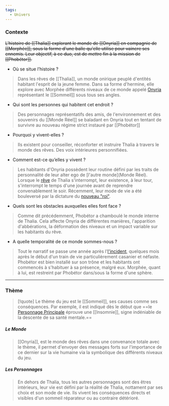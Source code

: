 ```yaml
---
tags:
  - Univers
---
```

### Contexte

~~L'histoire de [[Thalia]] explorant le monde de [[Onyria]] en compagnie de [[Morphée]], sous la forme d'une balle qu'elle utilise pour vaincre ses ennemis. Leur objectif, à ce duo, est de mettre fin à la mission de [[Phobétor]].~~

- Où se situe l’histoire ? 

> Dans les rêves de [[Thalia]], un monde onirique peuplé d'entités habitant l'esprit de la jeune femme. Dans sa forme d'hermine, elle explore avec Morphée différents niveaux de ce monde appelé [Onyria](Onyria.md) représentant le [[Sommeil]] sous tous ses angles.

- Qui sont les personnes qui habitent cet endroit ? 

> Des personnages représentatifs des amis, de l'environnement et des souvenirs du [[Monde Réel]] se baladant en Onyria tout en tentant de survivre au nouveau régime strict instauré par [[Phobétor]]

- Pourquoi y vivent-elles ? 

> Ils existent pour conseiller, réconforter et instruire Thalia à travers le monde des rêves. Des voix intérieures personnifiées.

- Comment est-ce qu’elles y vivent ? 

> Les habitants d'Onyria possèdent leur routine défini par les traits de personnalité de leur alter ego de [l'autre monde](Monde Réel). Lorsque le [rêve](Onyria.md) de Thalia s'interrompt, leur existence, à leur tour, s'interrompt le temps d'une journée avant de reprendre convenablement le soir. Récemment, leur mode de vie a été bouleversé par la dictature du [nouveau "roi"](Phobétor.md). 

- Quels sont les obstacles auxquelles elles font face ? 

> Comme dit précédemment, Phobétor a chamboulé le monde interne de Thalia. Cela affecte Onyria de différentes manières, l'apparition d'abbérations, la déformation des niveaux et un impact variable sur les habitants du rêve.

- A quelle temporalité de ce monde sommes-nous ?

> Tout le narratif se passe une année après l'[l'incident](Traumatisme), quelques mois après le début d'un train de vie particulièrement casanier et néfaste. Phobétor est bien installé sur son trône et les habitants ont commencés à s'habituer à sa présence, malgré eux. Morphée, quant à lui, est restreint par Phobétor dans/sous la forme d'une sphère.

---
### Thème

> [!quote]
> Le thème du jeu est le [[Sommeil]], ses causes comme ses conséquences. Par exemple, il est indiqué dès le début que ==le [Personnage Principale](Thalia) éprouve une [[Insomnie]], signe indéniable de la descente de sa santé mentale.== 

##### Le Monde

> [[Onyria]], est le monde des rêves dans une convenance totale avec le thème, il permet d'envoyer des messages forts sur l'importance de ce dernier sur la vie humaine via la symbolique des différents niveaux du jeu.

##### Les Personnages

> En dehors de Thalia, tous les autres personnages sont des êtres intérieurs, leur vie est défini par la réalité de Thalia, nottament par ses choix et son mode de vie. Ils vivent les conséquences directs et visibles d'un sommeil réparateur ou au contraire détérioré.
